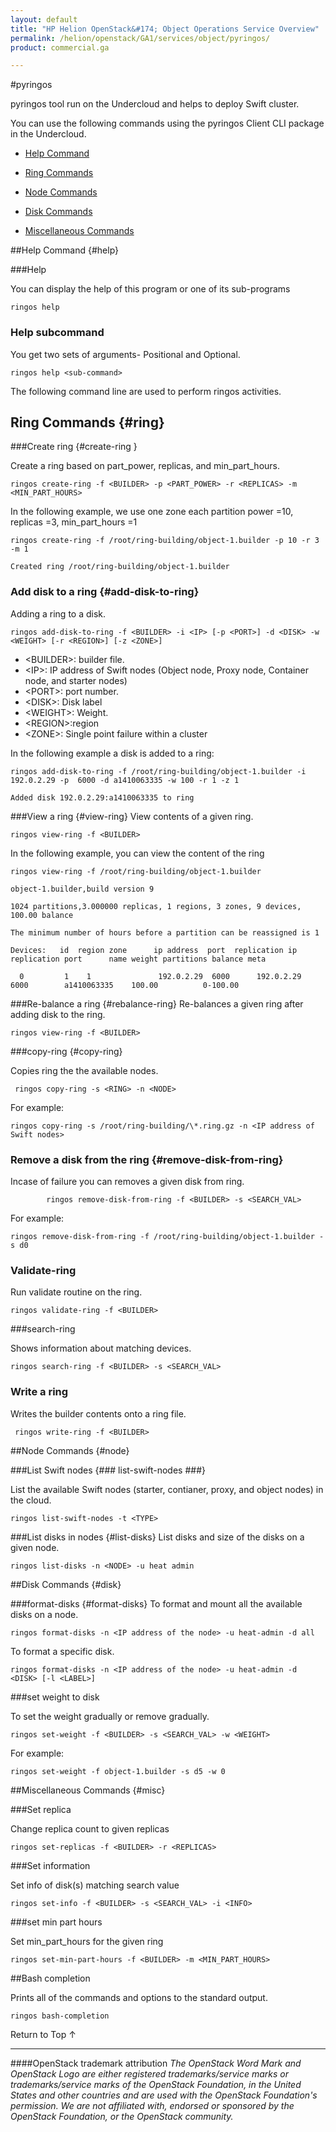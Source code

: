 ```yaml
---
layout: default
title: "HP Helion OpenStack&#174; Object Operations Service Overview"
permalink: /helion/openstack/GA1/services/object/pyringos/
product: commercial.ga

---
```

<!--UNDER REVISION-->

<script>

function PageRefresh {
onLoad="window.refresh"
}

PageRefresh();

</script>

#pyringos

pyringos tool run on the Undercloud and helps to deploy Swift cluster.

You can use the following commands using the pyringos Client CLI package in the Undercloud.

* [Help Command](#help)

* [Ring Commands](#ring)

* [Node Commands](#node)

* [Disk Commands](#disk)

* [Miscellaneous Commands](#misc)


##Help Command {#help}

###Help

You can display the help of this program or one of its sub-programs

	ringos help


### Help subcommand

You get two sets of arguments- Positional and Optional.

	ringos help <sub-command>



The following command line are used to perform ringos activities.

## Ring Commands {#ring}

###Create ring  {#create-ring }

Create a ring based on part&#095;power, replicas, and min&#095;part&#095;hours.

	
	ringos create-ring -f <BUILDER> -p <PART_POWER> -r <REPLICAS> -m <MIN_PART_HOURS>


 In the following example, we use one zone each partition power =10, replicas =3, min_part_hours =1

	ringos create-ring -f /root/ring-building/object-1.builder -p 10 -r 3 -m 1
	
	Created ring /root/ring-building/object-1.builder


### Add disk to a ring {#add-disk-to-ring}
Adding a ring to a disk.

 	ringos add-disk-to-ring -f <BUILDER> -i <IP> [-p <PORT>] -d <DISK> -w <WEIGHT> [-r <REGION>] [-z <ZONE>] 


* &lt;BUILDER>: builder file.
* &lt;IP>: IP address of  Swift nodes (Object node, Proxy node, Container node, and starter nodes)
* &lt;PORT>: port number.
* &lt;DISK>: Disk label                
* &lt;WEIGHT>: Weight.
* &lt;REGION>:region 
* &lt;ZONE>: Single point failure within a cluster
                       

In the following example a disk is added to a ring:

	ringos add-disk-to-ring -f /root/ring-building/object-1.builder -i  192.0.2.29 -p  6000 -d a1410063335 -w 100 -r 1 -z 1
	
	Added disk 192.0.2.29:a1410063335 to ring


###View a ring {#view-ring}
View contents of a given ring.

	ringos view-ring -f <BUILDER>


In the following example, you can view the content of the ring

	ringos view-ring -f /root/ring-building/object-1.builder 
	
	object-1.builder,build version 9 
	
	1024 partitions,3.000000 replicas, 1 regions, 3 zones, 9 devices, 100.00 balance
	
	The minimum number of hours before a partition can be reassigned is 1
	
	Devices:   id  region zone      ip address  port  replication ip  replication port      name weight partitions balance meta
	
	  0         1    1               192.0.2.29  6000      192.0.2.29      6000        a1410063335    100.00          0-100.00

 
###Re-balance a ring {#rebalance-ring}
Re-balances a given ring after adding disk to the ring.

	ringos view-ring -f <BUILDER>

###copy-ring  {#copy-ring}

Copies ring the the available nodes.

	 ringos copy-ring -s <RING> -n <NODE> 

For example:

	ringos copy-ring -s /root/ring-building/\*.ring.gz -n <IP address of Swift nodes>


### Remove a disk from the ring {#remove-disk-from-ring}

Incase of failure you can removes a given disk from ring.

			ringos remove-disk-from-ring -f <BUILDER> -s <SEARCH_VAL>

For example:

	ringos remove-disk-from-ring -f /root/ring-building/object-1.builder -s d0


### Validate-ring       

Run validate routine on the ring.

  	ringos validate-ring -f <BUILDER>


###search-ring

 Shows information about matching devices.
 
	ringos search-ring -f <BUILDER> -s <SEARCH_VAL>

### Write a ring 

 Writes the builder contents onto a ring file.

	 ringos write-ring -f <BUILDER>


##Node Commands {#node}

###List Swift nodes {### list-swift-nodes ###}

List the available Swift nodes (starter, contianer, proxy, and object nodes) in the cloud.

	ringos list-swift-nodes -t <TYPE>

###List disks in nodes  {#list-disks}
List disks and size of the disks on a given node.
	
	ringos list-disks -n <NODE> -u heat admin
	
##Disk Commands {#disk}

###format-disks {#format-disks}
To format and mount all the available disks on a node.

	ringos format-disks -n <IP address of the node> -u heat-admin -d all

To format a specific disk.

	ringos format-disks -n <IP address of the node> -u heat-admin -d <DISK> [-l <LABEL>]


###set weight to disk

To set the weight gradually or remove gradually.

	ringos set-weight -f <BUILDER> -s <SEARCH_VAL> -w <WEIGHT>

For example:

	ringos set-weight -f object-1.builder -s d5 -w 0

##Miscellaneous Commands {#misc}

###Set replica

Change replica count to given replicas

	ringos set-replicas -f <BUILDER> -r <REPLICAS>


###Set information	

Set info of disk(s) matching search value

	ringos set-info -f <BUILDER> -s <SEARCH_VAL> -i <INFO>

###set min part hours	

Set min_part_hours for the given ring

	ringos set-min-part-hours -f <BUILDER> -m <MIN_PART_HOURS>


##Bash completion   

Prints all of the commands and options to the standard output.

	ringos bash-completion

<a href="#top" style="padding:14px 0px 14px 0px; text-decoration: none;"> Return to Top &#8593; </a>


----
####OpenStack trademark attribution
*The OpenStack Word Mark and OpenStack Logo are either registered trademarks/service marks or trademarks/service marks of the OpenStack Foundation, in the United States and other countries and are used with the OpenStack Foundation's permission. We are not affiliated with, endorsed or sponsored by the OpenStack Foundation, or the OpenStack community.*
